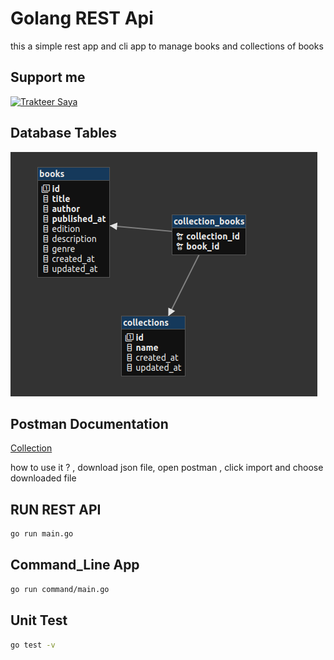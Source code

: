 # Golang REST Api

this a simple rest app and cli app to manage books and collections of books

## Support me

<a href="https://trakteer.id/ajikamaludin" target="_blank"><img id="wse-buttons-preview" src="https://cdn.trakteer.id/images/embed/trbtn-blue-2.png" height="40" style="border:0px;height:40px;" alt="Trakteer Saya"></a>

## Database Tables

![](tables.png?raw=true)

## Postman Documentation

[Collection](./GRACE.postman_collection.json)

how to use it ? , download json file, open postman , click import and choose downloaded file

## RUN REST API

```bash
go run main.go
```

## Command_Line App

```bash
go run command/main.go
```

## Unit Test

```bash
go test -v
```
